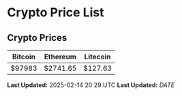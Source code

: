 # Crypto Price List

## Crypto Prices
| Bitcoin | Ethereum | Litecoin |
| ------- | -------- | -------- |
| $97983 | $2741.65 | $127.63 |
**Last Updated:** 2025-02-14 20:29 UTC
**Last Updated:** $DATE$
